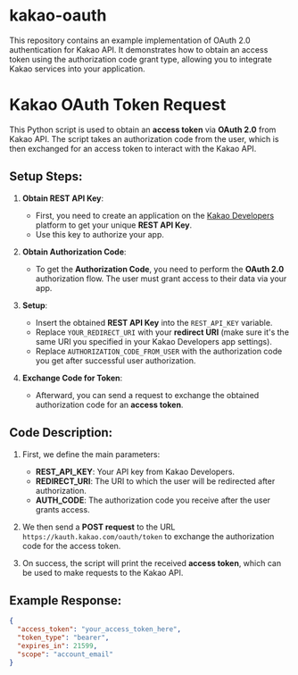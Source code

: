 # kakao-oauth
This repository contains an example implementation of OAuth 2.0 authentication for Kakao API. It demonstrates how to obtain an access token using the authorization code grant type, allowing you to integrate Kakao services into your application.

# Kakao OAuth Token Request

This Python script is used to obtain an **access token** via **OAuth 2.0** from Kakao API. The script takes an authorization code from the user, which is then exchanged for an access token to interact with the Kakao API.

## Setup Steps:

1. **Obtain REST API Key**:
   - First, you need to create an application on the [Kakao Developers](https://developers.kakao.com/) platform to get your unique **REST API Key**.
   - Use this key to authorize your app.

2. **Obtain Authorization Code**:
   - To get the **Authorization Code**, you need to perform the **OAuth 2.0** authorization flow. The user must grant access to their data via your app.

3. **Setup**:
   - Insert the obtained **REST API Key** into the `REST_API_KEY` variable.
   - Replace `YOUR_REDIRECT_URI` with your **redirect URI** (make sure it's the same URI you specified in your Kakao Developers app settings).
   - Replace `AUTHORIZATION_CODE_FROM_USER` with the authorization code you get after successful user authorization.

4. **Exchange Code for Token**:
   - Afterward, you can send a request to exchange the obtained authorization code for an **access token**.

## Code Description:

1. First, we define the main parameters:
   - **REST_API_KEY**: Your API key from Kakao Developers.
   - **REDIRECT_URI**: The URI to which the user will be redirected after authorization.
   - **AUTH_CODE**: The authorization code you receive after the user grants access.

2. We then send a **POST request** to the URL `https://kauth.kakao.com/oauth/token` to exchange the authorization code for the access token.

3. On success, the script will print the received **access token**, which can be used to make requests to the Kakao API.

## Example Response:

```json
{
  "access_token": "your_access_token_here",
  "token_type": "bearer",
  "expires_in": 21599,
  "scope": "account_email"
}
